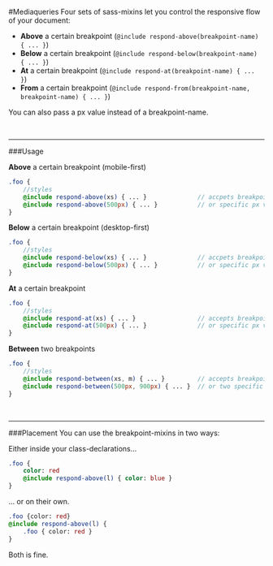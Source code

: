 #Mediaqueries
Four sets of sass-mixins let you control the responsive flow of your document:

- **Above** a certain breakpoint (``` @include respond-above(breakpoint-name) { ... } ```)
- **Below** a certain breakpoint (``` @include respond-below(breakpoint-name) { ... } ```)
- **At** a certain breakpoint (``` @include respond-at(breakpoint-name) { ... } ```)
- **From** a certain breakpoint (``` @include respond-from(breakpoint-name, breakpoint-name) { ... } ```)

You can also pass a px value instead of a breakpoint-name.


<br><hr>
###Usage

**Above** a certain breakpoint (mobile-first)
```sass
.foo {
	//styles
	@include respond-above(xs) { ... }				// accpets breakpoint-names: xs, s, m, l, xl, xxl
	@include respond-above(500px) { ... }			// or specific px value
}
```

**Below** a certain breakpoint (desktop-first)
```sass
.foo {
	//styles
	@include respond-below(xs) { ... }				// accpets breakpoint-names: xs, s, m, l, xl, xxl
	@include respond-below(500px) { ... }			// or specific px value
}
```

**At** a certain breakpoint<br>
```sass
.foo {
	//styles
	@include respond-at(xs) { ... }					// accepts breakpoint-names: xs, s, m, l, xl, xxl
	@include respond-at(500px) { ... }				// or specific px value
}
```

**Between** two breakpoints<br>
```sass
.foo {
	//styles
	@include respond-between(xs, m) { ... }			// accepts breakpoint-names: xs, s, m, l, xl, xxl
	@include respond-between(500px, 900px) { ... }	// or two specific px values
}
```


<br><hr>
###Placement
You can use the breakpoint-mixins in two ways:

Either inside your class-declarations...
```sass
.foo {
	color: red
	@include respond-above(l) { color: blue }
}
```

... or on their own.
```sass
.foo {color: red}
@include respond-above(l) { 
	.foo { color: red }
}
```
Both is fine.
